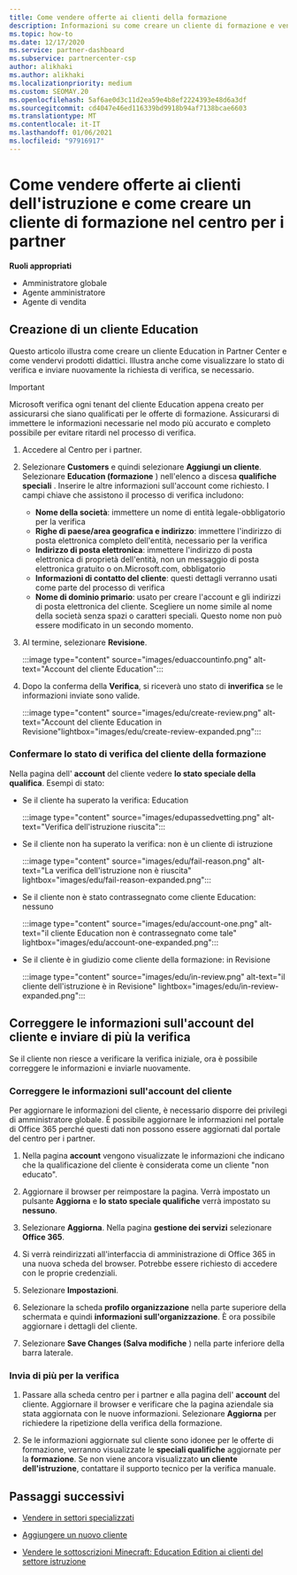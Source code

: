 ```yaml
---
title: Come vendere offerte ai clienti della formazione
description: Informazioni su come creare un cliente di formazione e vendervi offerte nel centro per i partner. Include la conferma dello stato di verifica per i clienti della formazione.
ms.topic: how-to
ms.date: 12/17/2020
ms.service: partner-dashboard
ms.subservice: partnercenter-csp
author: alikhaki
ms.author: alikhaki
ms.localizationpriority: medium
ms.custom: SEOMAY.20
ms.openlocfilehash: 5af6ae0d3c11d2ea59e4b8ef2224393e48d6a3df
ms.sourcegitcommit: cd4047e46ed116339bd9918b94af7138bcae6603
ms.translationtype: MT
ms.contentlocale: it-IT
ms.lasthandoff: 01/06/2021
ms.locfileid: "97916917"
---
```

# <a name="how-to-sell-offers-to-education-customers-and-how-to-create-an-education-customer-in-partner-center"></a>Come vendere offerte ai clienti dell'istruzione e come creare un cliente di formazione nel centro per i partner


**Ruoli appropriati**

- Amministratore globale
- Agente amministratore
- Agente di vendita

## <a name="create-an-education-customer"></a>Creazione di un cliente Education

Questo articolo illustra come creare un cliente Education in Partner Center e come vendervi prodotti didattici. Illustra anche come visualizzare lo stato di verifica e inviare nuovamente la richiesta di verifica, se necessario.

> [!IMPORTANT]
> Microsoft verifica ogni tenant del cliente Education appena creato per assicurarsi che siano qualificati per le offerte di formazione.  Assicurarsi di immettere le informazioni necessarie nel modo più accurato e completo possibile per evitare ritardi nel processo di verifica.

1. Accedere al Centro per i partner.

2. Selezionare **Customers** e quindi selezionare **Aggiungi un cliente**. Selezionare **Education (formazione** ) nell'elenco a discesa **qualifiche speciali** .  Inserire le altre informazioni sull'account come richiesto.  I campi chiave che assistono il processo di verifica includono:

   - **Nome della società**: immettere un nome di entità legale-obbligatorio per la verifica
   - **Righe di paese/area geografica e indirizzo**: immettere l'indirizzo di posta elettronica completo dell'entità, necessario per la verifica
   - **Indirizzo di posta elettronica**: immettere l'indirizzo di posta elettronica di proprietà dell'entità, non un messaggio di posta elettronica gratuito o on.Microsoft.com, obbligatorio
   - **Informazioni di contatto del cliente**: questi dettagli verranno usati come parte del processo di verifica
   - **Nome di dominio primario**: usato per creare l'account e gli indirizzi di posta elettronica del cliente.  Scegliere un nome simile al nome della società senza spazi o caratteri speciali.  Questo nome non può essere modificato in un secondo momento.

3. Al termine, selezionare **Revisione**.

   :::image type="content" source="images/eduaccountinfo.png" alt-text="Account del cliente Education":::

4. Dopo la conferma della **Verifica**, si riceverà uno stato di **inverifica** se le informazioni inviate sono valide. 

    :::image type="content" source="images/edu/create-review.png" alt-text="Account del cliente Education in Revisione"lightbox="images/edu/create-review-expanded.png":::

### <a name="confirm-your-education-customers-verification-status"></a>Confermare lo stato di verifica del cliente della formazione

Nella pagina dell' **account** del cliente vedere **lo stato speciale della qualifica**.
Esempi di stato:

- Se il cliente ha superato la verifica: Education

   :::image type="content" source="images/edupassedvetting.png" alt-text="Verifica dell'istruzione riuscita":::

- Se il cliente non ha superato la verifica: non è un cliente di istruzione

   :::image type="content" source="images/edu/fail-reason.png" alt-text="La verifica dell'istruzione non è riuscita" lightbox="images/edu/fail-reason-expanded.png":::

- Se il cliente non è stato contrassegnato come cliente Education: nessuno

   :::image type="content" source="images/edu/account-one.png" alt-text="il cliente Education non è contrassegnato come tale" lightbox="images/edu/account-one-expanded.png":::

- Se il cliente è in giudizio come cliente della formazione: in Revisione

    :::image type="content" source="images/edu/in-review.png" alt-text="il cliente dell'istruzione è in Revisione" lightbox="images/edu/in-review-expanded.png":::

## <a name="correct-the-customer-account-info-and-resubmit-for-verification"></a>Correggere le informazioni sull'account del cliente e inviare di più la verifica

Se il cliente non riesce a verificare la verifica iniziale, ora è possibile correggere le informazioni e inviarle nuovamente.

### <a name="correct-the-customer-account-information"></a>Correggere le informazioni sull'account del cliente

Per aggiornare le informazioni del cliente, è necessario disporre dei privilegi di amministratore globale. È possibile aggiornare le informazioni nel portale di Office 365 perché questi dati non possono essere aggiornati dal portale del centro per i partner.

1. Nella pagina **account** vengono visualizzate le informazioni che indicano che la qualificazione del cliente è considerata come un cliente "non educato".

2. Aggiornare il browser per reimpostare la pagina. Verrà impostato un pulsante **Aggiorna** e **lo stato speciale qualifiche** verrà impostato su **nessuno**.

3. Selezionare **Aggiorna**. Nella pagina **gestione dei servizi** selezionare **Office 365**.

4. Si verrà reindirizzati all'interfaccia di amministrazione di Office 365 in una nuova scheda del browser. Potrebbe essere richiesto di accedere con le proprie credenziali.

5. Selezionare **Impostazioni**.

6. Selezionare la scheda **profilo organizzazione** nella parte superiore della schermata e quindi **informazioni sull'organizzazione**. È ora possibile aggiornare i dettagli del cliente.

7. Selezionare **Save Changes (Salva modifiche** ) nella parte inferiore della barra laterale.  

### <a name="resubmit-for-verification"></a>Invia di più per la verifica

1. Passare alla scheda centro per i partner e alla pagina dell' **account** del cliente. Aggiornare il browser e verificare che la pagina aziendale sia stata aggiornata con le nuove informazioni. Selezionare **Aggiorna** per richiedere la ripetizione della verifica della formazione.

2. Se le informazioni aggiornate sul cliente sono idonee per le offerte di formazione, verranno visualizzate le **speciali qualifiche** aggiornate per la **formazione**. Se non viene ancora visualizzato **un cliente dell'istruzione**, contattare il supporto tecnico per la verifica manuale.

## <a name="next-steps"></a>Passaggi successivi

- [Vendere in settori specializzati](get-special-pricing-for-offers.md)

- [Aggiungere un nuovo cliente](add-a-new-customer.md)

- [Vendere le sottoscrizioni Minecraft: Education Edition ai clienti del settore istruzione](minecraft-subscriptions.md)
